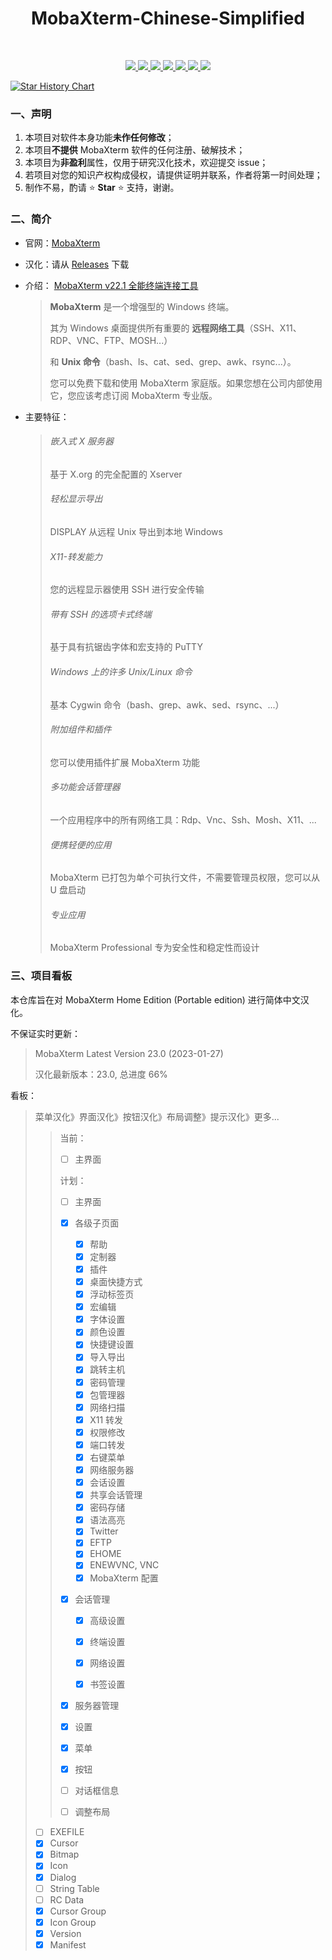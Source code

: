 <p><h1 align="center">MobaXterm-Chinese-Simplified</h1><br/></p> 

<p align="center">
  <a href="https://github.com/ripplepiam/MobaXterm-Chinese-Simplified/issues">
    <img src="https://img.shields.io/github/issues/ripplepiam/MobaXterm-Chinese-Simplified.svg">
  </a>
  <a href="https://github.com/ripplepiam/MobaXterm-Chinese-Simplified/stargazers">
    <img src="https://img.shields.io/github/stars/ripplepiam/MobaXterm-Chinese-Simplified.svg">
  </a>
  <a href="https://github.com/RipplePiam/MobaXterm-Chinese-Simplified/watchers">
    <img src="https://img.shields.io/github/watchers/RipplePiam/MobaXterm-Chinese-Simplified">
  </a>
  <a href="https://github.com/ripplepiam/MobaXterm-Chinese-Simplified/network">
    <img src="https://img.shields.io/github/forks/ripplepiam/MobaXterm-Chinese-Simplified.svg">
  </a>
  <a href="https://github.com/ripplepiam/MobaXterm-Chinese-Simplified/downloads">
    <img src="https://img.shields.io/github/downloads/RipplePiam/MobaXterm-Chinese-Simplified/total">
  </a>
  <a href="https://github.com/ripplepiam/MobaXterm-Chinese-Simplified">
    <img src="https://img.shields.io/github/repo-size/RipplePiam/MobaXterm-Chinese-Simplified">
  </a>
  <a href="https://github.com/RipplePiam/MobaXterm-Chinese-Simplified/tags">
  	<img src="https://img.shields.io/github/v/release/RipplePiam/MobaXterm-Chinese-Simplified?include_prereleases">
  </a>
  <br/>
</p>

   [![Star History Chart](https://api.star-history.com/svg?repos=RipplePiam/MobaXterm-Chinese-Simplified&type=Date)](https://star-history.com/#RipplePiam/MobaXterm-Chinese-Simplified&Date) 



### 一、声明

1. 本项目对软件本身功能**未作任何修改**；
2. 本项目**不提供** MobaXterm 软件的任何注册、破解技术；
3. 本项目为**非盈利**属性，仅用于研究汉化技术，欢迎提交 issue；
4. 若项目对您的知识产权构成侵权，请提供证明并联系，作者将第一时间处理；
5. 制作不易，酌请 :star: **Star** :star:  支持，谢谢。



### 二、简介

- 官网：[MobaXterm](https://mobaxterm.mobatek.net/) 

- 汉化：请从 [Releases](https://github.com/RipplePiam/MobaXterm-Chinese-Simplified/releases) 下载

- 介绍： [MobaXterm v22.1 全能终端连接工具](https://blog.csdn.net/qq_27677599/article/details/126093381)

  > **MobaXterm** 是一个增强型的 Windows 终端。
  >
  > 其为 Windows 桌面提供所有重要的 **远程网络工具**（SSH、X11、RDP、VNC、FTP、MOSH...）
  >
  > 和 **Unix 命令**（bash、ls、cat、sed、grep、awk、rsync...）。
  >
  > 您可以免费下载和使用 MobaXterm 家庭版。如果您想在公司内部使用它，您应该考虑订阅 MobaXterm 专业版。

- 主要特征：

  > ###### 嵌入式 X 服务器
  >
  > 基于 X.org 的完全配置的 Xserver
  >
  > ###### 轻松显示导出
  >
  > DISPLAY 从远程 Unix 导出到本地 Windows
  >
  > ###### X11-转发能力
  >
  > 您的远程显示器使用 SSH 进行安全传输
  >
  > ###### 带有 SSH 的选项卡式终端
  >
  > 基于具有抗锯齿字体和宏支持的 PuTTY
  >
  > ###### Windows 上的许多 Unix/Linux 命令
  >
  > 基本 Cygwin 命令（bash、grep、awk、sed、rsync、...）
  >
  > ###### 附加组件和插件
  >
  > 您可以使用插件扩展 MobaXterm 功能
  >
  > ###### 多功能会话管理器
  >
  > 一个应用程序中的所有网络工具：Rdp、Vnc、Ssh、Mosh、X11、...
  >
  > ###### 便携轻便的应用
  >
  > MobaXterm 已打包为单个可执行文件，不需要管理员权限，您可以从 U 盘启动
  >
  > ###### 专业应用
  >
  > MobaXterm Professional 专为安全性和稳定性而设计



### 三、项目看板

本仓库旨在对 MobaXterm Home Edition (Portable edition) 进行简体中文汉化。

不保证实时更新：

> MobaXterm Latest Version 23.0 (2023-01-27)
>
> 汉化最新版本：23.0, 总进度 66%

看板：

> 菜单汉化》界面汉化》按钮汉化》布局调整》提示汉化》更多...
>
> > 当前：
> >
> > - [ ] 主界面
> >
> > 计划：
> >
> > - [ ] 主界面
> >
> > - [x] 各级子页面
> >   - [x] 帮助
> >   - [x] 定制器
> >   - [x] 插件
> >   - [x] 桌面快捷方式
> >   - [x] 浮动标签页
> >   - [x] 宏编辑
> >   - [x] 字体设置
> >   - [x] 颜色设置
> >   - [x] 快捷键设置
> >   - [x] 导入导出
> >   - [x] 跳转主机
> >   - [x] 密码管理
> >   - [x] 包管理器
> >   - [x] 网络扫描
> >   - [x] X11 转发
> >   - [x] 权限修改
> >   - [x] 端口转发
> >   - [x] 右键菜单
> >   - [x] 网络服务器
> >   - [x] 会话设置
> >   - [x] 共享会话管理
> >   - [x] 密码存储
> >   - [x] 语法高亮
> >   - [x] Twitter
> >   - [x] EFTP
> >   - [x] EHOME
> >   - [x] ENEWVNC, VNC
> >   - [x] MobaXterm 配置
> > - [x] 会话管理
> >   - [x] 高级设置
> >
> >   - [x] 终端设置
> >
> >   - [x] 网络设置
> >
> >   - [x] 书签设置
> > - [x] 服务器管理
> > - [x] 设置
> > - [x] 菜单
> > - [x] 按钮
> > - [ ] 对话框信息
> > - [ ] 调整布局
>
> - [ ] EXEFILE
> - [x] Cursor
> - [x] Bitmap
> - [x] Icon
> - [x] Dialog
> - [ ] String Table
> - [ ] RC Data
> - [x] Cursor Group
> - [x] Icon Group
> - [x] Version
> - [x] Manifest
